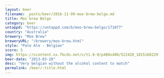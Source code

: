 ```yaml
---
layout: beer
filename: _posts/beer/2016-11-09-moo-brew-belgo.md
title: Moo brew Belgo
category: beer
untappd: "https://untappd.com/b/moo-brew-belgo/171077"
country: "Australia"
brewery: "Moo Brew"
breweryURL: "/brewery/moo-brew.html"
style: "Pale Ale - Belgian"
score: 5
img: https://scontent.xx.fbcdn.net/v/t1.0-0/p480x480/522428_10151602297908745_1068926570_n.jpg?oh=db744f7a1e5ee6c17b7ee1e2348ded4c&oe=59883A43
beer-date: "2013-03-28"
desc: "Very belgian without the alcohol content to match"
permalink: /beer/:title.html
---
```


